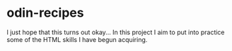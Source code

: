 # odin-recipes
I just hope that this turns out okay...
In this project I aim to put into practice some of the HTML skills I have begun acquiring.